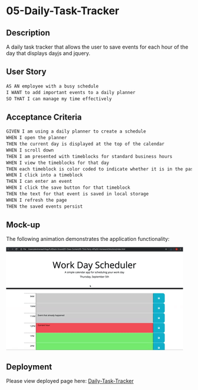 # 05-Daily-Task-Tracker

## Description

A daily task tracker that allows the user to save events for each hour of the day that displays dayjs and jquery.

## User Story

```md
AS AN employee with a busy schedule
I WANT to add important events to a daily planner
SO THAT I can manage my time effectively
```

## Acceptance Criteria

```md
GIVEN I am using a daily planner to create a schedule
WHEN I open the planner
THEN the current day is displayed at the top of the calendar
WHEN I scroll down
THEN I am presented with timeblocks for standard business hours
WHEN I view the timeblocks for that day
THEN each timeblock is color coded to indicate whether it is in the past, present, or future
WHEN I click into a timeblock
THEN I can enter an event
WHEN I click the save button for that timeblock
THEN the text for that event is saved in local storage
WHEN I refresh the page
THEN the saved events persist
```

## Mock-up
The following animation demonstrates the application functionality:

<!-- @TODO: create ticket to review/update image) -->
![A user clicks on slots on the color-coded calendar and edits the events.](./assets/images/05-third-party-apis-homework-demo.gif)

## Deployment

Please view deployed page here: [Daily-Task-Tracker](https://rxn3202.github.io/05-Daily-Task-Tracker)




